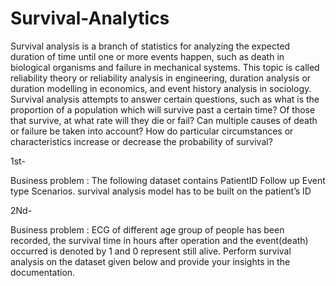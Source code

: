 # Survival-Analytics
Survival analysis is a branch of statistics for analyzing the expected duration of time until one or more events happen, such as death in biological organisms and failure in mechanical systems. This topic is called reliability theory or reliability analysis in engineering, duration analysis or duration modelling in economics, and event history analysis in sociology. Survival analysis attempts to answer certain questions, such as what is the proportion of a population which will survive past a certain time? Of those that survive, at what rate will they die or fail? Can multiple causes of death or failure be taken into account? How do particular circumstances or characteristics increase or decrease the probability of survival?

1st-

Business problem :  The following dataset contains PatientID Follow up Event type
                   Scenarios. survival analysis model has to be built on the patient’s ID

2Nd-

Business problem :  ECG of different age group of people has been recorded, the survival time in hours after operation  and the event(death) occurred is denoted by 1 and 0 represent still alive. Perform survival analysis on the dataset given below and provide your insights in the documentation.                    
